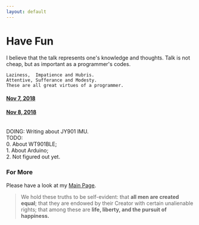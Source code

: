 ```yaml
---
layout: default
---
```

# Have Fun

I believe that the talk represents one's knowledge and thoughts. Talk is not cheap, but as important as a programmer's codes.
```
Laziness,  Impatience and Hubris.
Attentive, Sufferance and Modesty.
These are all great virtues of a programmer.
```

#### [Nov 7, 2018](./2018-11-07.html)
#### [Nov 8, 2018](./2018-11-08.html)


<br>
DOING: Writing about JY901 IMU.<br>
TODO: <br>
0. About WT901BLE;<br>
1. About Arduino;<br>
2. Not figured out yet.

### For More

Please have a look at my [Main Page](https://github.com/tic-toc-developer/).


>We hold these truths to be self-evident: 
that <b>all men are created equal</b>; 
that they are endowed by their Creator with certain unalienable rights; that among these are <b>life, liberty, and the pursuit of happiness.</b> 

